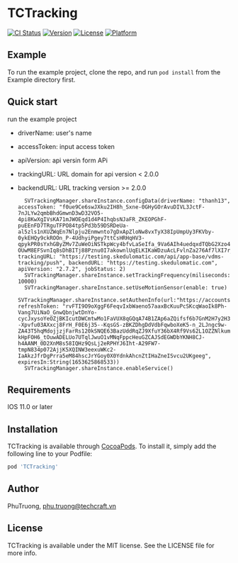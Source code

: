 # TCTracking

[![CI Status](https://img.shields.io/travis/PhuTruong/TCTracking.svg?style=flat)](https://travis-ci.org/PhuTruong/TCTracking)
[![Version](https://img.shields.io/cocoapods/v/TCTracking.svg?style=flat)](https://cocoapods.org/pods/TCTracking)
[![License](https://img.shields.io/cocoapods/l/TCTracking.svg?style=flat)](https://cocoapods.org/pods/TCTracking)
[![Platform](https://img.shields.io/cocoapods/p/TCTracking.svg?style=flat)](https://cocoapods.org/pods/TCTracking)

## Example

To run the example project, clone the repo, and run `pod install` from the Example directory first.

## Quick start

run the example project
- driverName: user's name
- accessToken: input access token 
- apiVersion: api versin form APi
- trackingURL: URL domain for api version < 2.0.0
- backendURL: URL tracking version >= 2.0.0

        SVTrackingManager.shareInstance.configData(driverName: "thanh13", accessToken: "f0ue9Ce6swJXku2IH8h_Sxne-0GHyGOrAvuDIVL3JctF-7nJLYw2qmbBhdGmwnD3wD32VO5-4pi8KwXgIVsKA71mJWOEqd1d4P4IhqbsNJaFR_ZKEOPGhF-puEEnFD7TRguTFPO84tp5Pd3b59DSRDeUa-al5zls1nXUZWqEn7Nlpju2Enmwnto7gDxApZloNw8vxTyX38IpUmpUy3FKVby-0ykEHQy9ckROOn_P-4UdhyiPgey7ttCsHRHqHV3-qpykPR0sYxhGByZMv7ZuWeOiNSTkpWcy4bfvLaSeIfa_9Va6AIh4uedqxdTQbG2Xzo4agQhg1ykuEWVKhWzHwOi3znZb-OUwM8EFSvnIq8sDhBITj88Pznu0I7akownlUqELKIKaWDzuAcLFvlnZa276Af7lXI7r_76eAMQAzb23Ei07wc1LjaRmIJpixGdwXzDbxKyCpHGwW6dMSwcyUfndatY", trackingURL: "https://testing.skedulomatic.com/api/app-base/vdms-tracking/push", backendURL: "https://testing.skedulomatic.com", apiVersion: "2.7.2", jobStatus: 2)
        SVTrackingManager.shareInstance.setTrackingFrequency(miliseconds: 10000)
        SVTrackingManager.shareInstance.setUseMotionSensor(enable: true)
        SVTrackingManager.shareInstance.setAuthenInfo(url:"https://accounts.skedulomatic.com/oauth/token", refreshToken: "rvFTI9O9oXggF6FeqvIxbWaeno57aaxBcKuuPcSKcqWaoIk8Ph-Vang7UiNaO_GnwQbnjwtDnYo-cycJxysoYeOZjBKIcutDWCmtwMo1FaVUX8qGQqA74B1ZAp6aZQifsf6b7GnM2H7y2H3xI--Xpvfu03AXxcj8FrH_F0E6j35--KqsGS-zBKZDhgDdVdbFqwboXeK5-n_2LJngc9w-ZA43T5hqMdojjzjFarRs120kSNQE63BazUddRqZJ9XfuY36bX4Rf9Vs62L1OZZNlkum5-kHpFOH6_tOuwADELUo7UTqlJwuO1vMNqFppcHeuGZCAJSdEGWDbYKNH8CJ-h4AANM_0D2XnM8s58IQHz9QsLj2eRPHYJ6Iht-A29FW7-tmpN834p072AjjK5XQINW3eexuWKc2-IaAkzJfrDgPrra5eM84hscJrYGoy0X0YdnkAhcnZtIHaZneISvcu2UKgeeg", expiresIn:String(1653625868533))
        SVTrackingManager.shareInstance.enableService()

## Requirements

IOS 11.0 or later

## Installation

TCTracking is available through [CocoaPods](https://cocoapods.org). To install
it, simply add the following line to your Podfile:

```ruby
pod 'TCTracking'
```

## Author

PhuTruong, phu.truong@techcraft.vn

## License

TCTracking is available under the MIT license. See the LICENSE file for more info.

